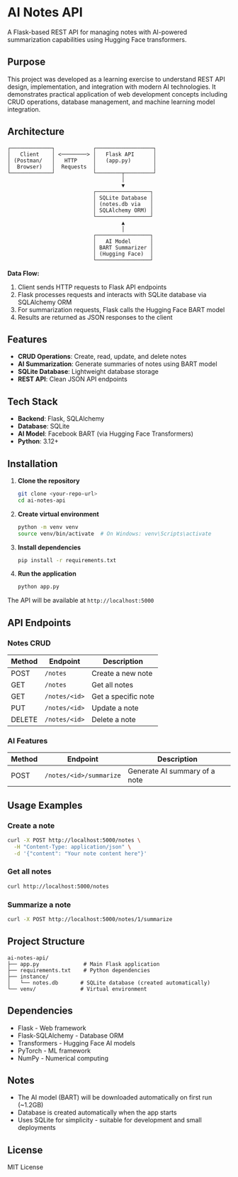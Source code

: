 # AI Notes API

A Flask-based REST API for managing notes with AI-powered summarization capabilities using Hugging Face transformers.

## Purpose

This project was developed as a learning exercise to understand REST API design, implementation, and integration with modern AI technologies. It demonstrates practical application of web development concepts including CRUD operations, database management, and machine learning model integration.

## Architecture

```
┌─────────────┐            ┌──────────────────┐
│   Client    │ <────────> │   Flask API      │
│ (Postman/   │   HTTP     │   (app.py)       │
│  Browser)   │  Requests  │                  │
└─────────────┘            └────────┬─────────┘
                                    │
                                    ▼
                           ┌─────────────────┐
                           │ SQLite Database │
                           │ (notes.db via   │
                           │ SQLAlchemy ORM) │
                           └─────────────────┘
                                    ▲
                                    │
                           ┌─────────────────┐
                           │   AI Model      │
                           │ BART Summarizer │
                           │ (Hugging Face)  │
                           └─────────────────┘
```

**Data Flow:**
1. Client sends HTTP requests to Flask API endpoints
2. Flask processes requests and interacts with SQLite database via SQLAlchemy ORM
3. For summarization requests, Flask calls the Hugging Face BART model
4. Results are returned as JSON responses to the client

## Features

- **CRUD Operations**: Create, read, update, and delete notes
- **AI Summarization**: Generate summaries of notes using BART model
- **SQLite Database**: Lightweight database storage
- **REST API**: Clean JSON API endpoints

## Tech Stack

- **Backend**: Flask, SQLAlchemy
- **Database**: SQLite
- **AI Model**: Facebook BART (via Hugging Face Transformers)
- **Python**: 3.12+

## Installation

1. **Clone the repository**
   ```bash
   git clone <your-repo-url>
   cd ai-notes-api
   ```

2. **Create virtual environment**
   ```bash
   python -m venv venv
   source venv/bin/activate  # On Windows: venv\Scripts\activate
   ```

3. **Install dependencies**
   ```bash
   pip install -r requirements.txt
   ```

4. **Run the application**
   ```bash
   python app.py
   ```

The API will be available at `http://localhost:5000`

## API Endpoints

### Notes CRUD

| Method | Endpoint | Description |
|--------|----------|-------------|
| POST | `/notes` | Create a new note |
| GET | `/notes` | Get all notes |
| GET | `/notes/<id>` | Get a specific note |
| PUT | `/notes/<id>` | Update a note |
| DELETE | `/notes/<id>` | Delete a note |

### AI Features

| Method | Endpoint | Description |
|--------|----------|-------------|
| POST | `/notes/<id>/summarize` | Generate AI summary of a note |

## Usage Examples

### Create a note
```bash
curl -X POST http://localhost:5000/notes \
  -H "Content-Type: application/json" \
  -d '{"content": "Your note content here"}'
```

### Get all notes
```bash
curl http://localhost:5000/notes
```

### Summarize a note
```bash
curl -X POST http://localhost:5000/notes/1/summarize
```

## Project Structure

```
ai-notes-api/
├── app.py              # Main Flask application
├── requirements.txt    # Python dependencies
├── instance/
│   └── notes.db       # SQLite database (created automatically)
└── venv/              # Virtual environment
```

## Dependencies

- Flask - Web framework
- Flask-SQLAlchemy - Database ORM
- Transformers - Hugging Face AI models
- PyTorch - ML framework
- NumPy - Numerical computing

## Notes

- The AI model (BART) will be downloaded automatically on first run (~1.2GB)
- Database is created automatically when the app starts
- Uses SQLite for simplicity - suitable for development and small deployments

## License

MIT License